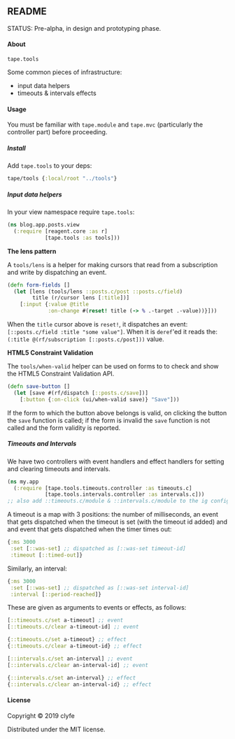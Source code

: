## README

STATUS: Pre-alpha, in design and prototyping phase.

#### About

`tape.tools`

Some common pieces of infrastructure:
- input data helpers
- timeouts & intervals effects

#### Usage

You must be familiar with `tape.module` and `tape.mvc` (particularly the
controller part) before proceeding.

##### Install

Add `tape.tools` to your deps:

```clojure
tape/tools {:local/root "../tools"}
```

##### Input data helpers

In your view namespace require `tape.tools`:

```cljs
(ns blog.app.posts.view
  (:require [reagent.core :as r]
            [tape.tools :as tools]))
```

**The lens pattern**

A `tools/lens` is a helper for making cursors that read from a subscription and
write by dispatching an event.

```cljs
(defn form-fields []
  (let [lens (tools/lens ::posts.c/post ::posts.c/field)
        title (r/cursor lens [:title])]
    [:input {:value @title
             :on-change #(reset! title (-> % .-target .-value))}]))
```

When the `title` cursor above is `reset!`, it dispatches an event:
`[::posts.c/field :title "some value"]`. When it is `deref`'ed it reads the:
`(:title @(rf/subscription [::posts.c/post]))` value.

**HTML5 Constraint Validation**

The `tools/when-valid` helper can be used on forms to to check and show the
HTML5 Constraint Validation API.

```cljs
(defn save-button []
  (let [save #(rf/dispatch [::posts.c/save])]
    [:button {:on-click (ui/when-valid save)} "Save"]))
```

If the form to which the button above belongs is valid, on clicking the button
the `save` function is called; if the form is invalid the `save` function is
not called and the form validity is reported.

##### Timeouts and Intervals

We have two controllers with event handlers and effect handlers for setting and
clearing timeouts and intervals.

```cljs
(ns my.app
  (:require [tape.tools.timeouts.controller :as timeouts.c]
            [tape.tools.intervals.controller :as intervals.c]))
;; also add ::timeouts.c/module & ::intervals.c/module to the ig config map
```

A timeout is a map with 3 positions: the number of milliseconds, an event
that gets dispatched when the timeout is set (with the timeout id added) and
and event that gets dispatched when the timer times out:

```cljs
{:ms 3000
 :set [::was-set] ;; dispatched as [::was-set timeout-id]
 :timeout [::timed-out]}
```

Similarly, an interval:

```cljs
{:ms 3000
 :set [::was-set] ;; dispatched as [::was-set interval-id]
 :interval [::period-reached]}
```

These are given as arguments to events or effects, as follows:

```cljs
[::timeouts.c/set a-timeout] ;; event
[::timeouts.c/clear a-timeout-id] ;; event

{::timeouts.c/set a-timeout} ;; effect
{::timeouts.c/clear a-timeout-id} ;; effect

[::intervals.c/set an-interval] ;; event
[::intervals.c/clear an-interval-id] ;; event

{::intervals.c/set an-interval} ;; effect
{::intervals.c/clear an-interval-id} ;; effect
```

#### License

Copyright © 2019 clyfe

Distributed under the MIT license.

